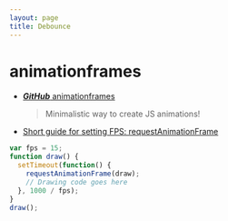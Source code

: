 ```yaml
---
layout: page
title: Debounce
---
```


# animationframes

- [**_GitHub_** animationframes](https://github.com/pakastin/animationframes)

  > Minimalistic way to create JS animations!

- [Short guide for setting FPS: requestAnimationFrame](http://creativejs.com/resources/requestanimationframe/)

```js
var fps = 15;
function draw() {
  setTimeout(function() {
    requestAnimationFrame(draw);
    // Drawing code goes here
  }, 1000 / fps);
}
draw();
```
